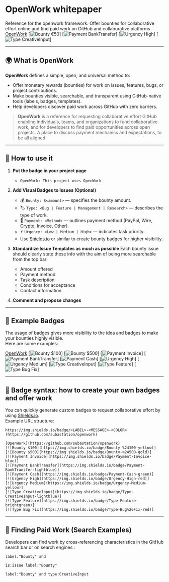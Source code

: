 # OpenWork whitepaper
Reference for the openwork framework. Offer bounties for collaborative effort online and find paid work on GitHub and collaborative platforms
[OpenWork](https://github.com/subastation/openwork)
[![Bounty €50](https://img.shields.io/badge/Bounty-%24500-gold)]
[![Payment BankTransfer](https://img.shields.io/badge/Payment-BankTransfer-darkgreen)]
[![Urgency High](https://img.shields.io/badge/Urgency-High-red)]
[![Type CreativeInput](https://img.shields.io/badge/Type-CreativeInput-lightblue)]

---

## 🌍 What is OpenWork

**OpenWork** defines a simple, open, and universal method to:

- Offer monetary rewards (bounties) for work on issues, features, bugs, or project contributions.
- Make bounties visible, searchable, and transparent using GitHub-native tools (labels, badges, templates).
- Help developers discover paid work across GitHub with zero barriers.

> **OpenWork** is a reference for requesting collaborative effort GitHub
> enabling individuals, teams, and organizations to fund collaborative work,
> and for developers to find paid opportunities across open projects.
> A place to discuss payment mechanics and expectations, to be all aligned

---

## 📜 How to use it

1. **Put the badge in your project page**
   - `OpenWork: This project uses OpenWork` 


2. **Add Visual Badges to Issues (Optional)**
   - 💰 `Bounty: $<amount>` — specifies the bounty amount.
   - 🏷️ `Type: <Bug | Feature | Management | Research>` — describes the type of work.
   - 💸 `Payment: <Method>` — outlines payment method (PayPal, Wire, Crypto, Invoice, Other).
   - ⚡ `Urgency: <Low | Medium | High>` — indicates task priority.
   - Use [Shields.io](https://shields.io) or similar to create bounty badges for higher visibility.

3. **Standardize Issue Templates as much as possible**
   Each bounty issue should clearly state these info with the aim of being more searchable from the top bar:
     - Amount offered
     - Payment method
     - Task description
     - Conditions for acceptance
     - Contact information

4. **Comment and propose changes**

---

## 🏅 Example Badges

The usage of badges gives more visibility to the idea and  badges to make your bounties highly visible.  
Here are some examples:

[OpenWork](https://github.com/subastation/openwork)
[![Bounty $100](https://img.shields.io/badge/Bounty-%24100-yellow)]
[![Bounty $500](https://img.shields.io/badge/Bounty-%24500-gold)]
[![Payment Invoice](https://img.shields.io/badge/Payment-Invoice-blue)]
[![Payment BankTransfer](https://img.shields.io/badge/Payment-BankTransfer-darkgreen)]
[![Payment Cash](https://img.shields.io/badge/Payment-Cash-green)]
[![Urgency High](https://img.shields.io/badge/Urgency-High-red)]
[![Urgency Medium](https://img.shields.io/badge/Urgency-Medium-yellow)]
[![Type CreativeInput](https://img.shields.io/badge/Type-CreativeInput-lightblue)]
[![Type Feature](https://img.shields.io/badge/Type-Feature-brightgreen)]
[![Type Bug Fix](https://img.shields.io/badge/Type-Bug%20Fix-red)]


---

## 📝 Badge syntax: how to create your own badges and offer work

You can quickly generate custom badges to request collaborative effort by using [Shields.io](https://shields.io/).  
Example URL structure:

```plaintext
https://img.shields.io/badge/<LABEL>-<MESSAGE>-<COLOR> (https://github.com/subastation/openwork)

[OpenWork](https://github.com/subastation/openwork)
[![Bounty $100](https://img.shields.io/badge/Bounty-%24100-yellow)]
[![Bounty $500](https://img.shields.io/badge/Bounty-%24500-gold)]
[![Payment Invoice](https://img.shields.io/badge/Payment-Invoice-blue)]
[![Payment BankTransfer](https://img.shields.io/badge/Payment-BankTransfer-lightblue)]
[![Payment Cash](https://img.shields.io/badge/Payment-Cash-green)]
[![Urgency High](https://img.shields.io/badge/Urgency-High-red)]
[![Urgency Medium](https://img.shields.io/badge/Urgency-Medium-yellow)]
[![Type CreativeInput](https://img.shields.io/badge/Type-CreativeInput-lightblue)]
[![Type Feature](https://img.shields.io/badge/Type-Feature-brightgreen)]
[![Type Bug Fix](https://img.shields.io/badge/Type-Bug%20Fix-red)]
```
---

## 🔎 Finding Paid Work (Search Examples)

Developers can find work by cross-referencing characteristics in the GitHub search bar or on search engines :
```shell
label:"Bounty" and 

is:issue label:"Bounty"

label:"Bounty" and type:CreativeInput
```
